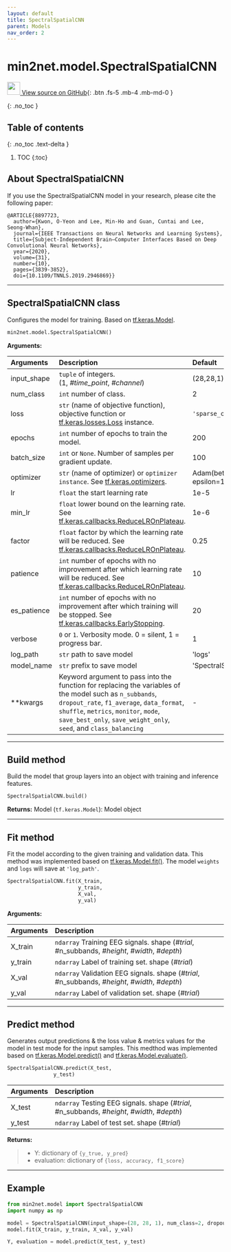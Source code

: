 ```yaml
---
layout: default
title: SpectralSpatialCNN
parent: Models
nav_order: 2
---
```


# min2net.model.SpectralSpatialCNN

[<img src="https://min2net.github.io/assets/images/github.png" width="30" height="30"> View source on GitHub](https://github.com/IoBT-VISTEC/MIN2Net/blob/main/min2net/model/SpectralSpatialCNN.py){: .btn .fs-5 .mb-4 .mb-md-0 } 

{: .no_toc }

## Table of contents
{: .no_toc .text-delta }

1. TOC
{:toc}

## About SpectralSpatialCNN

If you use the SpectralSpatialCNN model in your research, please cite the following paper:

```
@ARTICLE{8897723,
  author={Kwon, O-Yeon and Lee, Min-Ho and Guan, Cuntai and Lee, Seong-Whan},
  journal={IEEE Transactions on Neural Networks and Learning Systems}, 
  title={Subject-Independent Brain–Computer Interfaces Based on Deep Convolutional Neural Networks}, 
  year={2020},
  volume={31},
  number={10},
  pages={3839-3852},
  doi={10.1109/TNNLS.2019.2946869}}
```

---
## SpectralSpatialCNN class
Configures the model for training. Based on [tf.keras.Model](https://www.tensorflow.org/api_docs/python/tf/keras/Model).

```py
min2net.model.SpectralSpatialCNN()
```


**Arguments:**

| Arguments | Description | Default |
|:---|:----|:---|
|input_shape   | `tuple` of integers. <br/> (1, *#time_point*, *#channel*) | (28,28,1)  |
| num_class    | `int` number of class.  | 2  |
| loss         | `str` (name of objective function), objective function or [tf.keras.losses.Loss](https://www.tensorflow.org/api_docs/python/tf/keras/losses) instance.  |  `'sparse_categorical_crossentropy'` |
|  epochs      | `int` number of epochs to train the model.  |  200 |
|  batch_size  | `int` or `None`. Number of samples per gradient update. | 100 |
| optimizer    | `str` (name of optimizer) or `optimizer instance`. See [tf.keras.optimizers](https://www.tensorflow.org/api_docs/python/tf/keras/optimizers).  | Adam(beta_1=0.9, beta_2=0.999, epsilon=1e-08) |
|  lr          | `float` the start learning rate | 1e-5
|  min_lr      | `float` lower bound on the learning rate. See [tf.keras.callbacks.ReduceLROnPlateau](https://www.tensorflow.org/api_docs/python/tf/keras/callbacks/ReduceLROnPlateau). | 1e-6 |
|  factor      | `float` factor by which the learning rate will be reduced. See [tf.keras.callbacks.ReduceLROnPlateau](https://www.tensorflow.org/api_docs/python/tf/keras/callbacks/ReduceLROnPlateau). |  0.25 |
|  patience    | `int` number of epochs with no improvement after which learning rate will be reduced. See [tf.keras.callbacks.ReduceLROnPlateau](https://www.tensorflow.org/api_docs/python/tf/keras/callbacks/ReduceLROnPlateau). | 10 |
|  es_patience | `int` number of epochs with no improvement after which training will be stopped. See [tf.keras.callbacks.EarlyStopping](https://www.tensorflow.org/api_docs/python/tf/keras/callbacks/EarlyStopping). |  20 |
|  verbose     | `0` or `1`. Verbosity mode. 0 = silent, 1 = progress bar.  | 1 |
|  log_path    | `str` path to save model | 'logs' |
|  model_name  | `str` prefix to save model | 'SpectralSpatialCNN' |
|  **kwargs    | Keyword argument to pass into the function for replacing the variables of the model such as `n_subbands`, `dropout_rate`, `f1_average`, `data_format`, `shuffle`, `metrics`, `monitor`, `mode`, `save_best_only`, `save_weight_only`, `seed`, and `class_balancing` | -

---
## Build method

Build the model that group layers into an object with training and inference features.

```py
SpectralSpatialCNN.build()
```

**Returns:** Model (`tf.keras.Model`): Model object
  
---
## Fit method
Fit the model according to the given training and validation data. This method was implemented based on [tf.keras.Model.fit()](https://www.tensorflow.org/api_docs/python/tf/keras/Model#fit). The model
`weights` and `logs` will save at `'log_path'`.

```py
SpectralSpatialCNN.fit(X_train, 
                       y_train, 
                       X_val, 
                       y_val)
```

**Arguments:**

| Arguments | Description |
|:---|:----|
|X_train   | `ndarray` Training EEG signals. shape (*#trial*, #n_subbands, *#height*, *#width*, *#depth*) |
|y_train   | `ndarray` Label of training set. shape (*#trial*) |
|X_val   | `ndarray` Validation EEG signals. shape (*#trial*, #n_subbands, *#height*, *#width*, *#depth*) |
|y_val   | `ndarray` Label of validation set. shape (*#trial*) |
  
---
## Predict method

Generates output predictions & the loss value & metrics values for the model in test mode for the input samples. This medthod was implemented based on [tf.keras.Model.predict()](https://www.tensorflow.org/api_docs/python/tf/keras/Model#predict) and [tf.keras.Model.evaluate()](https://www.tensorflow.org/api_docs/python/tf/keras/Model#evaluate).

```py
SpectralSpatialCNN.predict(X_test, 
               y_test)
```

| Arguments | Description |
|:---|:----|
|X_test   | `ndarray` Testing EEG signals. shape (*#trial*, #n_subbands, *#height*, *#width*, *#depth*) |
|y_test   | `ndarray` Label of test set. shape (*#trial*) |

**Returns:**
  >- Y: dictionary of `{y_true, y_pred}`
  >- evaluation: dictionary of `{loss, accuracy, f1_score}`

---
## Example

```py
from min2net.model import SpectralSpatialCNN
import numpy as np

model = SpectralSpatialCNN(input_shape=(28, 28, 1), num_class=2, dropout_rate=0.25, shuffle=True)
model.fit(X_train, y_train, X_val, y_val)

Y, evaluation = model.predict(X_test, y_test)
```